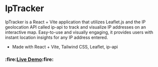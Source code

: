 # IpTracker

IpTracker is a React + Vite application that utilizes Leaflet.js and the IP geolocation API called ip-api to track and visualize IP addresses on an interactive map. Easy-to-use and visually engaging, it provides users with instant location insights for any IP address entered.

- Made with React + Vite, Tailwind CSS, Leaflet, ip-api

<h3>:fire:<a href="https://srk-ip-tracker.netlify.app/" target="_blank"><b>Live Demo</b></a>:fire:</h3>
